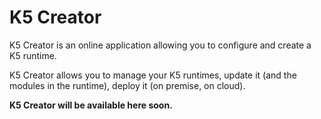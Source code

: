 # K5 Creator

K5 Creator is an online application allowing you to configure and create a K5 runtime.

K5 Creator allows you to manage your K5 runtimes, update it (and the modules in the runtime), deploy it (on premise, on cloud).

**K5 Creator will be available here soon.**
